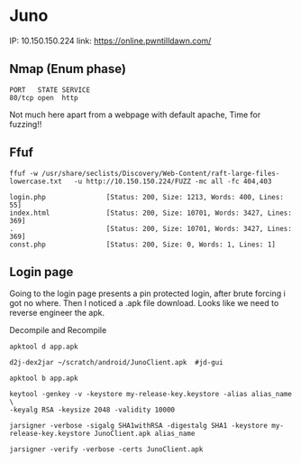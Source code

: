 # Juno


IP: 10.150.150.224
link: https://online.pwntilldawn.com/

## Nmap (Enum phase)

```
PORT   STATE SERVICE
80/tcp open  http
```

Not much here apart from a webpage with default apache, Time for fuzzing!! 

## Ffuf

```
ffuf -w /usr/share/seclists/Discovery/Web-Content/raft-large-files-lowercase.txt   -u http://10.150.150.224/FUZZ -mc all -fc 404,403

login.php               [Status: 200, Size: 1213, Words: 400, Lines: 55]
index.html              [Status: 200, Size: 10701, Words: 3427, Lines: 369]
.                       [Status: 200, Size: 10701, Words: 3427, Lines: 369]
const.php               [Status: 200, Size: 0, Words: 1, Lines: 1]
```

## Login page

Going to the login page presents a pin protected login, after brute forcing i got no where. 
Then I noticed a .apk file download. Looks like we need to reverse engineer the apk.

Decompile and Recompile

```
apktool d app.apk

d2j-dex2jar ~/scratch/android/JunoClient.apk  #jd-gui

apktool b app.apk

keytool -genkey -v -keystore my-release-key.keystore -alias alias_name \
-keyalg RSA -keysize 2048 -validity 10000

jarsigner -verbose -sigalg SHA1withRSA -digestalg SHA1 -keystore my-release-key.keystore JunoClient.apk alias_name

jarsigner -verify -verbose -certs JunoClient.apk 
```
